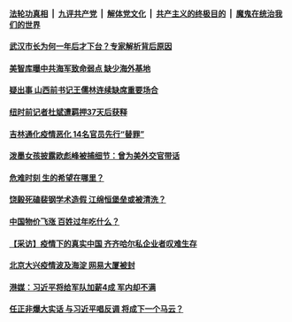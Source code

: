 

####  [法轮功真相](../../../../basic/blob/master/README.md?t=01241731) &nbsp;|&nbsp; [九评共产党](../../../../9ping.md/blob/master/README.md?t=01241731) &nbsp;|&nbsp; [解体党文化](../../../../jtdwh.md/blob/master/README.md?t=01241731)  &nbsp;|&nbsp; [共产主义的终极目的](../../../../gczydzjmd.md/blob/master/README.md?t=01241731) &nbsp;|&nbsp; [魔鬼在统治我们的世界](../../../../mgztzwmdsj.md/blob/master/README.md?t=01241731) 

#### [武汉市长为何一年后才下台？专家解析背后原因](../pages/soh5/467180.md?t=01241731) 
#### [美智库曝中共海军致命弱点 缺少海外基地](../pages/soh5/467165.md?t=01241731) 
#### [疑出事 山西前书记王儒林连续缺席重要场合](../pages/soh5/467153.md?t=01241731) 
#### [纽时前记者杜斌遭羁押37天后获释](../pages/soh5/467138.md?t=01241731) 
#### [吉林通化疫情恶化 14名官员先行“替罪”](../pages/soh5/467144.md?t=01241731) 
#### [泼墨女孩披露欧彪峰被捕细节：曾为美外交官带话](../pages/soh5/467129.md?t=01241731) 
#### [危难时刻 生的希望在哪里？ ](../pages/soh5/467087.md?t=01241731) 
#### [饶毅死磕裴钢学术造假 江绵恒堡垒或被清洗？](../pages/soh5/467117.md?t=01241731) 
#### [中国物价飞涨 百姓过年吃什么？](../pages/soh5/467102.md?t=01241731) 
#### [【采访】疫情下的真实中国 齐齐哈尔私企业者叹难生存](../pages/soh5/467060.md?t=01241731) 
#### [北京大兴疫情波及海淀 网易大厦被封](../pages/soh5/467006.md?t=01241731) 
#### [港媒：习近平将给军队加薪4成 军内却不满](../pages/soh5/466970.md?t=01241731) 
#### [任正非爆大实话 与习近平唱反调 将成下一个马云？](../pages/soh5/466964.md?t=01241731) 

